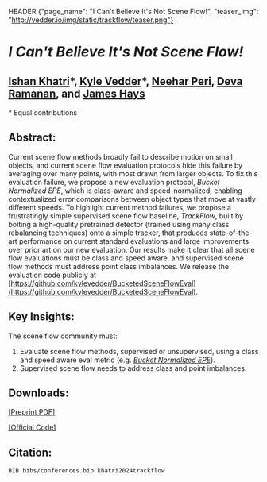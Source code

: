 HEADER {"page_name": "I Can't Believe It's Not Scene Flow!", "teaser_img": "http://vedder.io/img/static/trackflow/teaser.png"}
<!-- <style>
* {
  background-color: #f5bd3a;
}
</style> -->

<!-- Color is f5bd3a -->

# _I Can't Believe It's Not Scene Flow!_

## [Ishan Khatri](https://ishan.khatri.io/)\*, [Kyle Vedder](http://vedder.io)\*, [Neehar Peri](http://www.neeharperi.com/), [Deva Ramanan](https://www.cs.cmu.edu/~deva/), and [James Hays](https://faculty.cc.gatech.edu/~hays/)

<!-- <img class="centered" src="img/static/trackflow/i_cant_believe_its_not_scene_flow_gen_bg.png" height=400> -->

\* Equal contributions

## Abstract:

Current scene flow methods broadly fail to describe motion on small objects, and current scene flow evaluation protocols hide this failure by averaging over many points, with most drawn from larger objects. To fix this evaluation failure, we propose a new evaluation protocol, _Bucket Normalized EPE_, which is class-aware and speed-normalized, enabling contextualized error comparisons between object types that move at vastly different speeds. To highlight current method failures, we propose a frustratingly simple supervised scene flow baseline, _TrackFlow_, built by bolting a high-quality pretrained detector (trained using many class rebalancing techniques) onto a simple tracker, that produces state-of-the-art performance on current standard evaluations and large improvements over prior art on our new evaluation. Our results make it clear that all scene flow evaluations must be class and speed aware, and supervised scene flow methods must address point class imbalances. We release the evaluation code publicly at [https://github.com/kylevedder/BucketedSceneFlowEval](https://github.com/kylevedder/BucketedSceneFlowEval).

## Key Insights:

The scene flow community must:

1. Evaluate scene flow methods, supervised or unsupervised, using a class and speed aware eval metric (e.g. [_Bucket Normalized EPE_](https://github.com/kylevedder/BucketedSceneFlowEval)).
2. Supervised scene flow needs to address class and point imbalances.

## Downloads:

[[Preprint PDF]](https://arxiv.org/abs/2403.04739)

[[Official Code]](https://github.com/kylevedder/BucketedSceneFlowEval)


## Citation:

```
BIB bibs/conferences.bib khatri2024trackflow
```